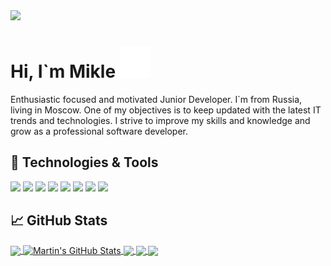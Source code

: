 <img src="https://i.ibb.co/Ht0vLHV/logo-github.png" />

# Hi, I`m Mikle <img src="https://raw.githubusercontent.com/malykuanov/malykuanov/main/Hi.gif" width="50px" height="50px"/>

Enthusiastic focused and motivated Junior Developer. I`m from Russia, living in Moscow. One of my objectives is to keep updated with the latest IT trends and technologies. I strive to improve my skills and knowledge and grow as a professional software developer.

## 🔧 Technologies & Tools
![](https://img.shields.io/badge/Code-Python-informational?style=flat&logo=python&logoColor=white&color=2bbc8a)
![](https://img.shields.io/badge/Web-Django-informational?style=flat&logo=django&logoColor=white&color=2bbc8a)
![](https://img.shields.io/badge/Web-Flask-informational?style=flat&logo=flask&logoColor=white&color=2bbc8a)
![](https://img.shields.io/badge/Tools-PostgreSQL-informational?style=flat&logo=postgresql&logoColor=white&color=2bbc8a)
![](https://img.shields.io/badge/Tools-Docker-informational?style=flat&logo=docker&logoColor=white&color=2bbc8a)
![](https://img.shields.io/badge/Tools-Git-informational?style=flat&logo=git&logoColor=white&color=2bbc8a)
![](https://img.shields.io/badge/Editor-PyCharm-informational?style=flat&logo=pycharm&logoColor=white&color=2bbc8a)
![](https://img.shields.io/badge/OS-Linux-informational?style=flat&logo=linux&logoColor=white&color=2bbc8a)

## &#x1f4c8; GitHub Stats

<a href="https://github.com/malykuanov/malykuanov">
  <img align="center" src="https://github-readme-stats.vercel.app/api/top-langs/?username=malykuanov&hide=java,html,tex&title_color=ffffff&text_color=c9cacc&icon_color=2bbc8a&bg_color=1d1f21&langs_count=3" />
</a>
<a href="https://github.com/malykuanov/malykuanov">
  <img align="center" src="https://github-readme-stats.vercel.app/api?username=malykuanov&show_icons=true&line_height=27&count_private=true&title_color=ffffff&text_color=c9cacc&icon_color=2bbc8a&bg_color=1d1f21" alt="Martin's GitHub Stats" />
</a>

<a href="https://github.com/malykuanov/delivery-food">
  <img align="center" src="https://github-readme-stats.vercel.app/api/pin/?username=malykuanov&repo=delivery-food&title_color=ffffff&text_color=c9cacc&icon_color=2bbc8a&bg_color=1d1f21" />
</a>


<a href="https://github.com/malykuanov/shortcut-url">
  <img align="center" src="https://github-readme-stats.vercel.app/api/pin/?username=malykuanov&repo=shortcut-url&title_color=ffffff&text_color=c9cacc&icon_color=2bbc8a&bg_color=1d1f21" />
</a>    

<a href="https://github.com/malykuanov/dating-tgbot">
  <img align="center" src="https://github-readme-stats.vercel.app/api/pin/?username=malykuanov&repo=dating-tgbot&title_color=ffffff&text_color=c9cacc&icon_color=2bbc8a&bg_color=1d1f21" />
</a> 
